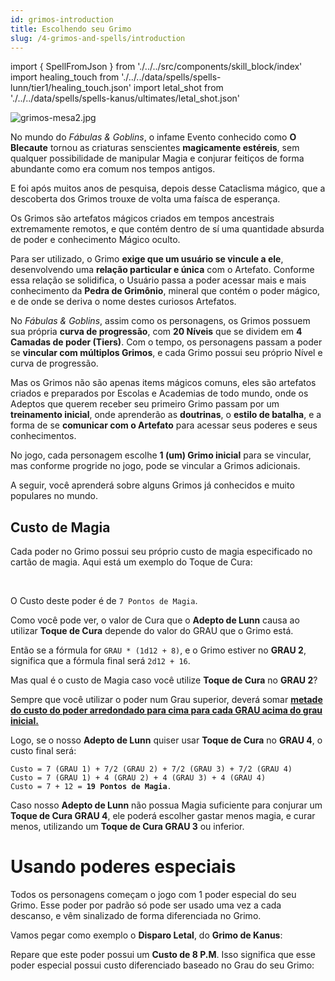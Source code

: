 ```yaml
---
id: grimos-introduction
title: Escolhendo seu Grimo
slug: /4-grimos-and-spells/introduction
---
```


import { SpellFromJson } from './../../src/components/skill_block/index'
import healing_touch from './../../data/spells/spells-lunn/tier1/healing_touch.json'
import letal_shot from './../../data/spells/spells-kanus/ultimates/letal_shot.json'

![grimos-mesa2.jpg](https://s3.us-west-2.amazonaws.com/fabulas-e-goblins-book/%5Cvscode%5C71a4558e-2a88-4451-a90f-a13874de2ab1.jpg)

No mundo do *Fábulas & Goblins*, o infame Evento conhecido como **O Blecaute** tornou as criaturas senscientes **magicamente estéreis**, sem qualquer possibilidade de manipular Magia e conjurar feitiços de forma abundante como era comum nos tempos antigos.

E foi após muitos anos de pesquisa, depois desse Cataclisma mágico, que a descoberta dos Grimos trouxe de volta uma faísca de esperança.

Os Grimos são artefatos mágicos criados em tempos ancestrais extremamente remotos, e que contém dentro de sí uma quantidade absurda de poder e conhecimento Mágico oculto.

Para ser utilizado, o Grimo <b>exige que um usuário se vincule a ele</b>, desenvolvendo uma <b>relação particular e única</b> com o Artefato. Conforme essa relação se solidifica, o Usuário passa a poder acessar mais e mais conhecimento da <b>Pedra de Grimônio</b>, mineral que contém o poder mágico, e de onde se deriva o nome destes curiosos Artefatos.

No *Fábulas & Goblins*, assim como os personagens, os Grimos possuem sua própria **curva de progressão**, com **20 Níveis** que se dividem em **4 Camadas de poder (Tiers)**. Com o tempo, os personagens passam a poder se **vincular com múltiplos Grimos**, e cada Grimo possui seu próprio Nível e curva de progressão.

Mas os Grimos não são apenas items mágicos comuns, eles são artefatos criados e preparados por Escolas e Academias de todo mundo, onde os Adeptos que querem receber seu primeiro Grimo passam por um **treinamento inicial**, onde aprenderão as **doutrinas**, o **estilo de batalha**, e a forma de se **comunicar com o Artefato** para acessar seus poderes e seus conhecimentos.

No jogo, cada personagem escolhe **1 (um) Grimo inicial** para se vincular, mas conforme progride no jogo, pode se vincular a Grimos adicionais.

A seguir, você aprenderá sobre alguns Grimos já conhecidos e muito populares no mundo.

## Custo de Magia

Cada poder no Grimo possui seu próprio custo de magia especificado no cartão de magia.
Aqui está um exemplo do Toque de Cura:

<SpellFromJson expanded={false} spellData={healing_touch} />
<br/>

O Custo deste poder é de <code>7 Pontos de Magia</code>.

Como você pode ver, o valor de Cura que o <b>Adepto de Lunn</b> causa ao utilizar <b>Toque de Cura</b> depende do valor do GRAU que o Grimo está.

Então se a fórmula for ```GRAU * (1d12 + 8)```, e o Grimo estiver no <b>GRAU 2</b>, significa que a fórmula final será ```2d12 + 16```.

Mas qual é o custo de Magia caso você utilize **Toque de Cura** no **GRAU 2**?

Sempre que você utilizar o poder num Grau superior, deverá somar <b><u>metade do custo do poder arredondado para cima para cada GRAU acima do grau inicial.</u></b>

Logo, se o nosso **Adepto de Lunn** quiser usar **Toque de Cura** no **GRAU 4**, o custo final será:

<div style={{marginBottom: '20px'}}>
  <code>Custo = 7 (GRAU 1) + 7/2 (GRAU 2) + 7/2 (GRAU 3) + 7/2 (GRAU 4)</code><br/>
  <code>Custo = 7 (GRAU 1) + 4 (GRAU 2) + 4 (GRAU 3) + 4 (GRAU 4)</code><br/>
  <code>Custo = 7 + 12 = <b>19 Pontos de Magia</b>.</code>
</div>

Caso nosso **Adepto de Lunn** não possua Magia suficiente para conjurar um **Toque de Cura GRAU 4**, ele poderá escolher gastar menos magia, e curar menos, utilizando um **Toque de Cura GRAU 3** ou inferior.

# Usando poderes especiais

Todos os personagens começam o jogo com 1 poder especial do seu Grimo.
Esse poder por padrão só pode ser usado uma vez a cada descanso, e vêm sinalizado de forma diferenciada no Grimo.

Vamos pegar como exemplo o **Disparo Letal**, do **Grimo de Kanus**:

<SpellFromJson expanded={false} spellData={letal_shot} />

Repare que este poder possui um **Custo de 8 P.M**.
Isso significa que esse poder especial possui custo diferenciado baseado no Grau do seu Grimo:
